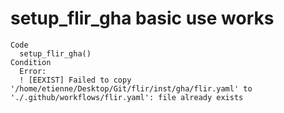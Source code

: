 # setup_flir_gha basic use works

    Code
      setup_flir_gha()
    Condition
      Error:
      ! [EEXIST] Failed to copy '/home/etienne/Desktop/Git/flir/inst/gha/flir.yaml' to './.github/workflows/flir.yaml': file already exists


